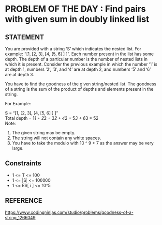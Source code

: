 # PROBLEM OF THE DAY : Find pairs with given sum in doubly linked list

## STATEMENT 

You are provided with a string ‘S’ which indicates the nested list. For example: “[1, [2, 3], [4, [5, 6] ] ]”. Each number present in the list has some depth. The depth of a particular number is the number of nested lists in which it is present. Consider the previous example in which the number ‘1’ is at depth 1, numbers ‘2’, ‘3’, and ‘4’ are at depth 2, and numbers ‘5’ and ‘6’ are at depth 3.<br>

You have to find the goodness of the given string/nested list. The goodness of a string is the sum of the product of depths and elements present in the string.<br>

For Example:<br>

S = “[1, [2, 3], [4, [5, 6] ] ]”<br>
Total depth  = 1*1 + 2*2 + 3*2 + 4*2 + 5*3 + 6*3 = 52<br>
Note:<br>

1. The given string may be empty. 
2. The string will not contain any white spaces. 
3. You have to take the modulo with 10 ^ 9 + 7 as the answer may be very large.

## Constraints

* 1 <= T <= 100
* 1 <= |S| <= 100000
* 1 <= ES[ i ] <= 10^5

## REFERENCE

https://www.codingninjas.com/studio/problems/goodness-of-a-string_1266049